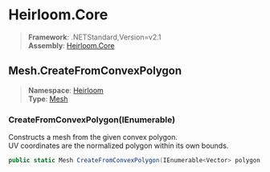 # Heirloom.Core

> **Framework**: .NETStandard,Version=v2.1  
> **Assembly**: [Heirloom.Core][0]  

## Mesh.CreateFromConvexPolygon

> **Namespace**: [Heirloom][0]  
> **Type**: [Mesh][1]  

### CreateFromConvexPolygon(IEnumerable<Vector>)

Constructs a mesh from the given convex polygon.   
 UV coordinates are the normalized polygon within its own bounds.

```cs
public static Mesh CreateFromConvexPolygon(IEnumerable<Vector> polygon)
```

[0]: ../../../Heirloom.Core.md
[1]: ../Mesh.md
